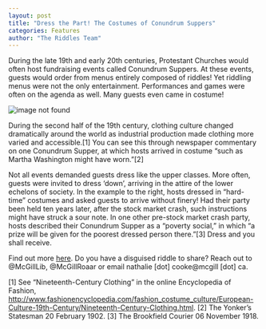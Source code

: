 ```yaml
---
layout: post
title: "Dress the Part! The Costumes of Conundrum Suppers"
categories: Features
author: "The Riddles Team"
---
```


During the late 19th and early 20th centuries, Protestant Churches would often host fundraising events called Conundrum Suppers. At these events, guests would order from menus entirely composed of riddles! Yet riddling menus were not the only entertainment. Performances and games were often on the agenda as well. Many guests even came in costume!

![image not found](https://github.com/riddleproject/riddleproject.github.io/blob/master/assets/images/costume.png "costume.png")

During the second half of the 19th century, clothing culture changed dramatically around the world as industrial production made clothing more varied and accessible.[1] You can see this through newspaper commentary on one Conundrum Supper, at which hosts arrived in costume “such as Martha Washington might have worn.”[2]

Not all events demanded guests dress like the upper classes. More often, guests were invited to  dress ‘down’, arriving in the attire of the lower echelons of society. In the example to the right, hosts dressed in “hard-time” costumes and asked guests to arrive without finery! Had their party been held ten years later, after the stock market crash, such instructions might have struck a sour note. In one other pre-stock market crash party, hosts described their Conundrum Supper as a “poverty social,” in which “a prize will be given for the poorest dressed person there.”[3] Dress and you shall receive.

Find out more [here](https://riddleproject.github.io/). Do you have a disguised riddle to share? Reach out to @McGillLib, @McGillRoaar or email nathalie [dot] cooke@mcgill [dot] ca.


[1] See “Nineteenth-Century Clothing” in the online Encyclopedia of Fashion, http://www.fashionencyclopedia.com/fashion_costume_culture/European-Culture-19th-Century/Nineteenth-Century-Clothing.html. 
[2] The Yonker’s Statesman 20 February 1902.
[3] The Brookfield Courier 06 November 1918. 
